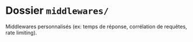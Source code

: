 # Dossier `middlewares/`


Middlewares personnalisés (ex: temps de réponse, corrélation de requêtes, rate limiting).